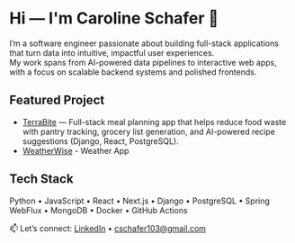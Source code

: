 # Hi — I'm Caroline Schafer 👋
I’m a software engineer passionate about building full-stack applications that turn data into intuitive, impactful user experiences.  
My work spans from AI-powered data pipelines to interactive web apps, with a focus on scalable backend systems and polished frontends.

## Featured Project
- [TerraBite](https://github.com/caroline-schafer103/TerraBite#) — Full-stack meal planning app that helps reduce food waste with pantry tracking, grocery list generation, and AI-powered recipe suggestions (Django, React, PostgreSQL).
- [WeatherWise](https://github.com/ocotto973/WeatherWise-Forked) - Weather App

## Tech Stack
Python • JavaScript • React • Next.js • Django • PostgreSQL • Spring WebFlux • MongoDB • Docker • GitHub Actions

📫 Let’s connect: [LinkedIn](https://www.linkedin.com/in/caroline--schafer) • cschafer103@gmail.com
